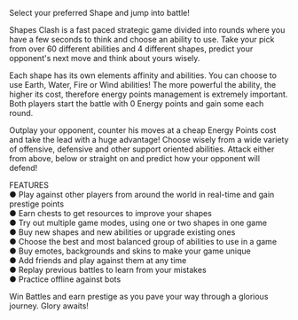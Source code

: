 Select your preferred Shape and jump into battle! 

Shapes Clash is a fast paced strategic game divided into rounds where you have a few seconds to think and choose an ability to use. 
Take your pick from over 60 different abilities and 4 different shapes, predict your opponent's next move and think about yours wisely.

Each shape has its own elements affinity and abilities. You can choose to use Earth, Water, Fire or Wind abilities! 
The more powerful the ability, the higher its cost, therefore energy points management is extremely important. Both players start the battle with 0 Energy points and gain some each round. 

Outplay your opponent, counter his moves at a cheap Energy Points cost and take the lead with a huge advantage! 
Choose wisely from a wide variety of offensive, defensive and other support oriented abilities. Attack either from above, below or straight on and predict how your opponent will defend! 

FEATURES
<br/>● Play against other players from around the world in real-time and gain prestige points
<br/>● Earn chests to get resources to improve your shapes
<br/>● Try out multiple game modes, using one or two shapes in one game
<br/>● Buy new shapes and new abilities or upgrade existing ones
<br/>● Choose the best and most balanced group of abilities to use in a game
<br/>● Buy emotes, backgrounds and skins to make your game unique
<br/>● Add friends and play against them at any time
<br/>● Replay previous battles to learn from your mistakes
<br/>● Practice offline against bots

Win Battles and earn prestige as you pave your way through a glorious journey. Glory awaits!
